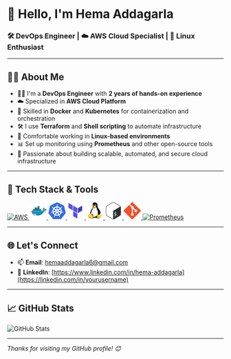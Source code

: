# 👋 Hello, I'm Hema Addagarla

### 🛠️ DevOps Engineer | ☁️ AWS Cloud Specialist | 🐧 Linux Enthusiast

---

## 👨‍💻 About Me

- 🧑‍💻 I'm a **DevOps Engineer** with **2 years of hands-on experience**
- ☁️ Specialized in **AWS Cloud Platform**
- 🐳 Skilled in **Docker** and **Kubernetes** for containerization and orchestration
- 🛠️ I use **Terraform** and **Shell scripting** to automate infrastructure
- 🐧 Comfortable working in **Linux-based environments**
- 📊 Set up monitoring using **Prometheus** and other open-source tools
- 🚀 Passionate about building scalable, automated, and secure cloud infrastructure

---

 ## 🚀 Tech Stack & Tools

<p align="left">
  <a href="https://aws.amazon.com/" target="_blank">
    <img src="https://img.icons8.com/color/48/000000/amazon-web-services.png" alt="AWS" width="40" height="40"/>
  </a>
  <a href="https://www.docker.com/" target="_blank">
    <img src="https://raw.githubusercontent.com/devicons/devicon/master/icons/docker/docker-original.svg" alt="Docker" width="40" height="40"/>
  </a>
  <a href="https://kubernetes.io/" target="_blank">
    <img src="https://raw.githubusercontent.com/devicons/devicon/master/icons/kubernetes/kubernetes-plain.svg" alt="Kubernetes" width="40" height="40"/>
  </a>
  <a href="https://www.terraform.io/" target="_blank">
    <img src="https://raw.githubusercontent.com/devicons/devicon/master/icons/terraform/terraform-original.svg" alt="Terraform" width="40" height="40"/>
  </a>
  <a href="https://www.linux.org/" target="_blank">
    <img src="https://raw.githubusercontent.com/devicons/devicon/master/icons/linux/linux-original.svg" alt="Linux" width="40" height="40"/>
  </a>
  <a href="https://www.gnu.org/software/bash/" target="_blank">
    <img src="https://raw.githubusercontent.com/devicons/devicon/master/icons/bash/bash-original.svg" alt="Shell Scripting" width="40" height="40"/>
  </a>
  <a href="https://git-scm.com/" target="_blank">
    <img src="https://raw.githubusercontent.com/devicons/devicon/master/icons/git/git-original.svg" alt="Git" width="40" height="40"/>
  </a>
  <a href="https://prometheus.io/" target="_blank">
    <img src="https://cdn.jsdelivr.net/npm/simple-icons@v9/icons/prometheus.svg" alt="Prometheus" width="40" height="40"/>
  </a>
</p>


---

## 🌐 Let's Connect

- 📫 **Email**: [hemaaddagarla6@gmail.com](mailto:youremail@example.com)
- 💼 **LinkedIn**: [https://www.linkedin.com/in/hema-addagarla](https://linkedin.com/in/yourusername)

---

## 📈 GitHub Stats

![GitHub Stats](https://github-readme-stats.vercel.app/api?username=HemaAddagarla&show_icons=true&theme=tokyonight)

---


_Thanks for visiting my GitHub profile! 😊_
